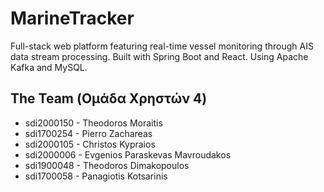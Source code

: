 # MarineTracker
Full-stack web platform featuring real-time vessel monitoring through AIS data stream processing. Built with Spring Boot and React. Using Apache Kafka and MySQL.

## The Team (Ομάδα Χρηστών 4)
- sdi2000150 - Theodoros Moraitis
- sdi1700254 - Pierro Zachareas
- sdi2000105 - Christos Kypraios
- sdi2000006 - Evgenios Paraskevas Mavroudakos
- sdi1900048 - Theodoros Dimakopoulos
- sdi1700058 - Panagiotis Kotsarinis
